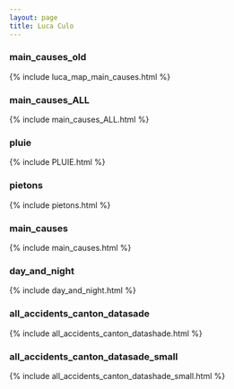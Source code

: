 ```yaml
---
layout: page
title: Luca Culo
---
```



### main_causes_old

{% include luca_map_main_causes.html %}

### main_causes_ALL
{% include main_causes_ALL.html %}

### pluie

{% include PLUIE.html %}

### pietons
{% include pietons.html %}

### main_causes
{% include main_causes.html %}

### day_and_night
{% include day_and_night.html %}

### all_accidents_canton_datasade
{% include  all_accidents_canton_datashade.html %}

### all_accidents_canton_datasade_small
{% include  all_accidents_canton_datashade_small.html %}
